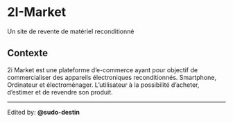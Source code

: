 # 2I-Market
Un site de revente de matériel reconditionné

## Contexte

2i Market est une plateforme d’e-commerce ayant pour objectif de commercialiser des appareils électroniques reconditionnés. Smartphone, Ordinateur et électroménager. L’utilisateur à la possibilité d’acheter, d’estimer et de revendre son produit.

---

Edited by: **@sudo-destin**
